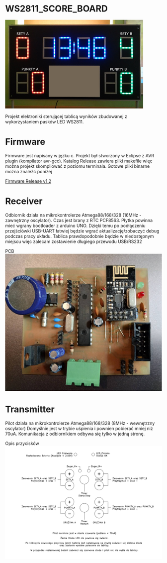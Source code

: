 # WS2811_SCORE_BOARD

![Tablica](https://github.com/jarwyg/WS2811_SCORE_BOARD/blob/main/img/Tablica.png "Tablica")

Projekt elektroniki sterującej tablicą wyników zbudowanej z wykorzystaniem pasków LED WS2811.

# Firmware

Firmware jest napisany w jęzku c.
Projekt był stworzony w Eclipse z AVR plugin (kompilator avr-gcc). Katalog Release zawiera pliki makefile więc można projekt skompliować z poziomu terminala.
Gotowe pliki binarne można znaleźć poniżej

[Firmware Release v1.2](https://github.com/jarwyg/WS2811_SCORE_BOARD/releases/tag/v1.2)


# Receiver

Odbiornik działa na mikrokontrolerze Atmega88/168/328 (16MHz - zawnętrzny oscylator).
Czas jest brany z RTC PCF8563.
Płytka powinna mieć wgrany bootloader z arduino UNO. Dzięki temu po podłączeniu przejściówki USB-UART łatwiej będzie wgrać aktualizację/zobaczyć debug podczas pracy układu. Tablica prawdopodobnie będzie w niedostępnym miejscu więc zalecam zostawienie długiego przewodu USB/RS232 

PCB
![PCB_RX](https://github.com/jarwyg/WS2811_SCORE_BOARD/blob/main/img/RX_PCB.png "PCB_RX")


# Transmitter

Pilot działa na mikrokontrolerze Atmega88/168/328 (8MHz - wewnętrzny oscylator)
Domyślnie jest w trybie uśpienia i pownien pobierać mniej niż 70uA.
Komunikacja z odbiornikiem odbywa się tylko w jedną stronę.

Opis przycisków
![Opis przycisków](https://github.com/jarwyg/WS2811_SCORE_BOARD/blob/main/img/Remote_description.png "Opis przycisków")

